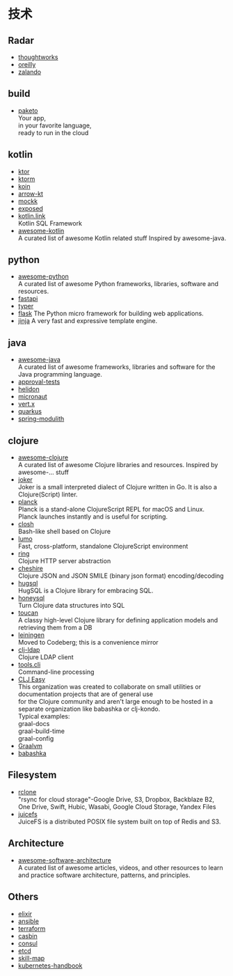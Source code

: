 # 技术

## Radar

- [thoughtworks](https://www.thoughtworks.com/radar)
- [oreilly](https://www.oreilly.com/radar/)
- [zalando](https://opensource.zalando.com/tech-radar/)

## build

- [paketo](https://paketo.io/)
  <br/>Your app,<br/>
  in your favorite language,<br/>
  ready to run in the cloud<br/>

## kotlin

- [ktor](https://ktor.io/)
- [ktorm](https://www.ktorm.org/)
- [koin](https://insert-koin.io/)
- [arrow-kt](https://arrow-kt.io/)
- [mockk](https://mockk.io/)
- [exposed](https://github.com/JetBrains/Exposed)
- [kotlin.link](https://kotlin.link/)
  <br/>Kotlin SQL Framework
- [awesome-kotlin](https://github.com/KotlinBy/awesome-kotlin)
  <br/>A curated list of awesome Kotlin related stuff Inspired by awesome-java.

## python

- [awesome-python](https://github.com/vinta/awesome-python)
  <br/>A curated list of awesome Python frameworks, libraries, software and resources.
- [fastapi](https://fastapi.tiangolo.com/)
- [typer](https://typer.tiangolo.com/)
- [flask](https://github.com/pallets/flask) The Python micro framework for building web applications.
- [jinja](https://github.com/pallets/jinja) A very fast and expressive template engine.

## java

- [awesome-java](https://github.com/akullpp/awesome-java)
  <br/>A curated list of awesome frameworks, libraries and software for the Java programming language.
- [approval-tests](https://approvaltests.com/)
- [helidon](https://helidon.io/)
- [micronaut](https://micronaut.io/)
- [vert.x](https://vertx.io/)
- [quarkus](https://quarkus.io/)
- [spring-modulith](https://spring.io/projects/spring-modulith)

## clojure

- [awesome-clojure](https://github.com/razum2um/awesome-clojure)
  <br/>A curated list of awesome Clojure libraries and resources. Inspired by awesome-... stuff
- [joker](https://joker-lang.org/)
  <br/>Joker is a small interpreted dialect of Clojure written in Go. It is also a Clojure(Script) linter.
- [planck](https://planck-repl.org/)
  <br/>Planck is a stand-alone ClojureScript REPL for macOS and Linux. <br/>
  Planck launches instantly and is useful for scripting.
- [closh](https://github.com/dundalek/closh)
  <br/>Bash-like shell based on Clojure
- [lumo](https://github.com/anmonteiro/lumo)
  <br/>Fast, cross-platform, standalone ClojureScript environment
- [ring](https://github.com/ring-clojure/ring)
  <br/>Clojure HTTP server abstraction
- [cheshire](https://github.com/dakrone/cheshire)
  <br/>Clojure JSON and JSON SMILE (binary json format) encoding/decoding
- [hugsql](https://www.hugsql.org/)
  <br/>HugSQL is a Clojure library for embracing SQL.
- [honeysql](https://github.com/seancorfield/honeysql)
  <br/>Turn Clojure data structures into SQL
- [toucan](https://github.com/metabase/toucan)
  <br/>A classy high-level Clojure library for defining application models and retrieving them from a DB
- [leiningen](https://codeberg.org/leiningen/leiningen)
  <br/>Moved to Codeberg; this is a convenience mirror
- [clj-ldap](https://github.com/pauldorman/clj-ldap)
  <br/>Clojure LDAP client
- [tools.cli](https://github.com/clojure/tools.cli)
  <br/>Command-line processing
- [CLJ Easy](https://github.com/clj-easy)
  <br/>This organization was created to collaborate on small utilities or documentation projects that are of general
  use<br/>
  for the Clojure community and aren't large enough to be hosted in a separate organization like babashka or
  clj-kondo.<br/>
  Typical examples:<br/>
  graal-docs<br/>
  graal-build-time<br/>
  graal-config<br/>
- [Graalvm](https://www.innoq.com/en/blog/native-clojure-and-graalvm/)
- [babashka](https://babashka.org/)

## Filesystem

- [rclone](https://github.com/rclone/rclone)<br/>
  "rsync for cloud storage"-Google Drive, S3, Dropbox, Backblaze B2, One Drive, Swift, Hubic, Wasabi, Google Cloud
  Storage, Yandex Files
- [juicefs](https://github.com/juicedata/juicefs)<br/>
  JuiceFS is a distributed POSIX file system built on top of Redis and S3.

## Architecture

- [awesome-software-architecture](https://github.com/mehdihadeli/awesome-software-architecture)
  <br/>A curated list of awesome articles, videos, and other resources to learn and practice software architecture,
  patterns, and principles.

## Others

- [elixir](https://elixir-lang.org/)
- [ansible](https://www.ansible.com/)
- [terraform](https://www.terraform.io/)
- [casbin](https://casbin.org/)
- [consul](https://www.consul.io/)
- [etcd](https://etcd.io/)
- [skill-map](https://github.com/TeamStuQ/skill-map)
- [kubernetes-handbook](https://github.com/feiskyer/kubernetes-handbook)